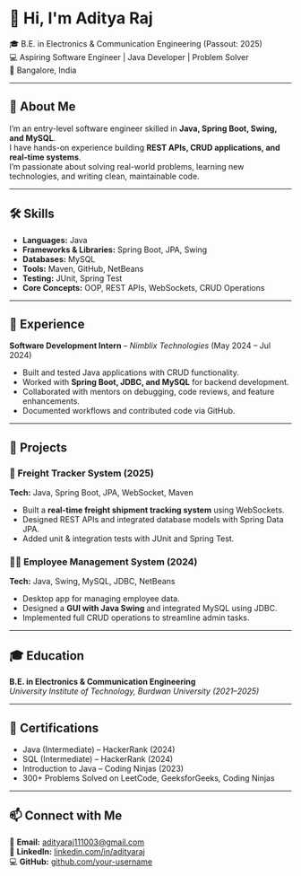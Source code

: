 # 👋 Hi, I'm Aditya Raj  

🎓 B.E. in Electronics & Communication Engineering (Passout: 2025)  
💻 Aspiring Software Engineer | Java Developer | Problem Solver  
📍 Bangalore, India  

---

## 🚀 About Me  
I’m an entry-level software engineer skilled in **Java, Spring Boot, Swing, and MySQL**.  
I have hands-on experience building **REST APIs, CRUD applications, and real-time systems**.  
I’m passionate about solving real-world problems, learning new technologies, and writing clean, maintainable code.  

---

## 🛠️ Skills  
- **Languages:** Java  
- **Frameworks & Libraries:** Spring Boot, JPA, Swing  
- **Databases:** MySQL  
- **Tools:** Maven, GitHub, NetBeans  
- **Testing:** JUnit, Spring Test  
- **Core Concepts:** OOP, REST APIs, WebSockets, CRUD Operations  

---

## 💼 Experience  
**Software Development Intern** – *Nimblix Technologies* (May 2024 – Jul 2024)  
- Built and tested Java applications with CRUD functionality.  
- Worked with **Spring Boot, JDBC, and MySQL** for backend development.  
- Collaborated with mentors on debugging, code reviews, and feature enhancements.  
- Documented workflows and contributed code via GitHub.  

---

## 📂 Projects  
### 🚚 Freight Tracker System (2025)  
**Tech:** Java, Spring Boot, JPA, WebSocket, Maven  
- Built a **real-time freight shipment tracking system** using WebSockets.  
- Designed REST APIs and integrated database models with Spring Data JPA.  
- Added unit & integration tests with JUnit and Spring Test.  

### 👨‍💼 Employee Management System (2024)  
**Tech:** Java, Swing, MySQL, JDBC, NetBeans  
- Desktop app for managing employee data.  
- Designed a **GUI with Java Swing** and integrated MySQL using JDBC.  
- Implemented full CRUD operations to streamline admin tasks.  

---

## 🎓 Education  
**B.E. in Electronics & Communication Engineering**  
*University Institute of Technology, Burdwan University (2021–2025)*  

---

## 📜 Certifications  
- Java (Intermediate) – HackerRank (2024)  
- SQL (Intermediate) – HackerRank (2024)  
- Introduction to Java – Coding Ninjas (2023)  
- 300+ Problems Solved on LeetCode, GeeksforGeeks, Coding Ninjas  

---

## 📫 Connect with Me  
📧 **Email:** adityaraj111003@gmail.com  
🔗 **LinkedIn:** [linkedin.com/in/adityaraj](https://linkedin.com/in/adityaraj)  
💻 **GitHub:** [github.com/your-username](https://github.com/your-username)  
